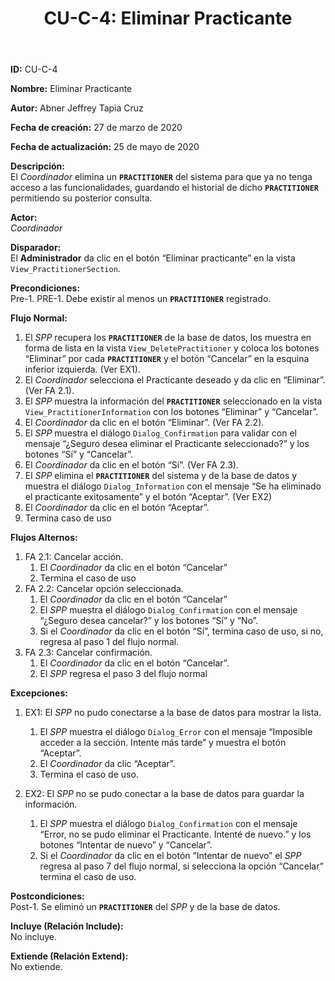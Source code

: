 ﻿---
layout: page
title: "CU-C-4: Eliminar Practicante"
permalink: /design-specification/uc-descriptions/coordinator/cu-c-4/
hide_hero: true
---

**ID:** CU-C-4

**Nombre:** Eliminar Practicante

**Autor:** Abner Jeffrey Tapia Cruz

**Fecha de creación:** 27 de marzo de 2020

**Fecha de actualización:** 25 de mayo de 2020

**Descripción:**  
El *Coordinador* elimina un **`PRACTITIONER`** del sistema para que ya no tenga acceso a las funcionalidades, guardando el historial de dicho **`PRACTITIONER`** permitiendo su posterior consulta.

**Actor:**  
*Coordinador*

**Disparador:**  
El **Administrador** da clic en el botón “Eliminar practicante” en la vista `View_PractitionerSection`.

**Precondiciones:**  
Pre-1. PRE-1. Debe existir al menos un **`PRACTITIONER`** registrado.

**Flujo Normal:**  
  1. El *SPP* recupera los **`PRACTITIONER`** de la base de datos, los muestra en forma de lista en la vista `View_DeletePractitioner` y coloca los botones “Eliminar” por cada **`PRACTITIONER`** y el botón “Cancelar” en la esquina inferior izquierda. (Ver EX1).
  2. El *Coordinador* selecciona el Practicante deseado y da clic en “Eliminar”. (Ver FA 2.1).
  3. El *SPP* muestra la información del **`PRACTITIONER`** seleccionado en la vista `View_PractitionerInformation` con los botones “Eliminar” y “Cancelar”.
  4. El *Coordinador* da clic en el botón “Eliminar”. (Ver FA 2.2).
  5. El *SPP* muestra el diálogo `Dialog_Confirmation` para validar con el mensaje “¿Seguro desea eliminar el Practicante seleccionado?” y los botones “Sí” y “Cancelar”.
  6. El *Coordinador* da clic en el botón “Sí”. (Ver FA 2.3).
  7. El *SPP* elimina el **`PRACTITIONER`** del sistema y de la base de datos y muestra el diálogo `Dialog_Information` con el mensaje “Se ha eliminado el practicante exitosamente” y el botón “Aceptar”. (Ver EX2)
  8. El *Coordinador* da clic en el botón “Aceptar”.
  9. Termina caso de uso

**Flujos Alternos:**  

1. FA 2.1: Cancelar acción.
	1. El *Coordinador* da clic en el botón “Cancelar”
	2. Termina el caso de uso
2. FA 2.2: Cancelar opción  seleccionada.
	1. El *Coordinador* da clic en el botón “Cancelar”
	2. El *SPP* muestra el diálogo `Dialog_Confirmation` con el mensaje “¿Seguro desea cancelar?” y los botones “Sí” y “No”.
	3. Si el *Coordinador* da clic en el botón “Sí”, termina caso de uso, si no, regresa al paso 1 del flujo normal.
3. FA 2.3: Cancelar confirmación.
	1. El *Coordinador* da clic en el botón “Cancelar”.
	2. El *SPP* regresa el paso 3 del flujo normal

**Excepciones:**  
1. EX1: El *SPP* no pudo conectarse a la base de datos para mostrar la lista.

	1. El *SPP* muestra el diálogo `Dialog_Error` con el mensaje “Imposible acceder a la sección. Intente más tarde” y muestra el botón “Aceptar”.
	2. El *Coordinador* da clic “Aceptar”.
	3. Termina el caso de uso.

2. EX2: El *SPP* no se pudo conectar a la base de datos para guardar la información.

	1. El *SPP* muestra el diálogo `Dialog_Confirmation` con el mensaje “Error, no se pudo eliminar el Practicante. Intenté de nuevo.” y los botones “Intentar de nuevo” y “Cancelar”.
	2. Si el *Coordinador* da clic en el botón “Intentar de nuevo” el *SPP* regresa al paso 7 del flujo normal, si selecciona la opción “Cancelar” termina el caso de uso.

**Postcondiciones:**  
Post-1. Se eliminó un **`PRACTITIONER`** del *SPP* y de la base de datos.

**Incluye (Relación Include):**  
No incluye.

**Extiende (Relación Extend):**  
No extiende.
